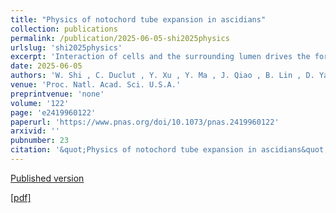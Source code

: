 ```yaml
---
title: "Physics of notochord tube expansion in ascidians"
collection: publications
permalink: /publication/2025-06-05-shi2025physics
urlslug: 'shi2025physics'
excerpt: 'Interaction of cells and the surrounding lumen drives the formation of tubular system that plays the transport and exchange functions within an organism. The physical and biological mechanisms of lumen expansion have been explored. However, how cells communicate and coordinate with the surrounding lumen, leading to continuous tube expansion to a defined geometry, is crucial but remains elusive. In this study, we utilized the ascidian notochord tube as a model to address the underlying mechanisms. We firstly quantitively measured and calculated the geometric parameters and found that tube expansion experienced three distinct phases. During the growth processes, we identified and experimentally demonstrated that both Rho GTPase Cdc42 signaling-mediated cell cortex distribution and the stability of tight junctions (TJs) were essential for lumen opening and tube expansion. Based on these experimental data, a conservation-laws-based tube expansion theory was developed, considering critical cell communication pathways, including secretory activity through vesicles, asymmetric cortex tension driven anisotropic lumen geometry, as well as the TJs gate barrier function. Moreover, by estimating the critical tube expansion parameters from experimental observation, we successfully predicted tube growth kinetics under different conditions through the combination of computational and experimental approaches, highlighting the coupling between actomyosin-based active mechanics and hydraulic processes. Taken together, our findings identify the critical cellular regulatory factors that drive the biological tube expansion and maintain its stability.'
date: 2025-06-05
authors: 'W. Shi , C. Duclut , Y. Xu , Y. Ma , J. Qiao , B. Lin , D. Yang , J. Prost , B. Dong'
venue: 'Proc. Natl. Acad. Sci. U.S.A.'
preprintvenue: 'none'
volume: '122'
page: 'e2419960122'
paperurl: 'https://www.pnas.org/doi/10.1073/pnas.2419960122'
arxivid: ''
pubnumber: 23
citation: '&quot;Physics of notochord tube expansion in ascidians&quot;, W. Shi , C. Duclut , Y. Xu , Y. Ma , J. Qiao , B. Lin , D. Yang , J. Prost , B. Dong, <i>Proc. Natl. Acad. Sci. U.S.A.</i> <b>122</b>, e2419960122 (2025).'
---
```

[Published version <i class="fa fa-external-link-alt fa-xs" aria-hidden="true"></i>](https://www.pnas.org/doi/10.1073/pnas.2419960122)

[[pdf] <i class="fa fa-download fa-xs" aria-hidden="true"></i>](http://charlieduclut.github.io/files/shi2025physics.pdf)
